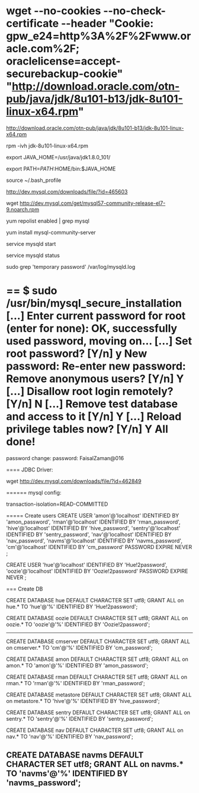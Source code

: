 # wget --no-cookies --no-check-certificate --header "Cookie: gpw_e24=http%3A%2F%2Fwww.oracle.com%2F; oraclelicense=accept-securebackup-cookie" "http://download.oracle.com/otn-pub/java/jdk/8u101-b13/jdk-8u101-linux-x64.rpm"

http://download.oracle.com/otn-pub/java/jdk/8u101-b13/jdk-8u101-linux-x64.rpm

rpm -ivh jdk-8u101-linux-x64.rpm

export JAVA_HOME=/usr/java/jdk1.8.0_101/

export PATH=$PATH:$HOME/bin:$JAVA_HOME

source ~/.bash_profile

http://dev.mysql.com/downloads/file/?id=465603


wget http://dev.mysql.com/get/mysql57-community-release-el7-9.noarch.rpm

yum repolist enabled | grep mysql

yum install mysql-community-server

service mysqld start

service mysqld status

sudo grep 'temporary password' /var/log/mysqld.log

==
$ sudo /usr/bin/mysql_secure_installation
[...]
Enter current password for root (enter for none):
OK, successfully used password, moving on...
[...]
Set root password? [Y/n] y
New password:
Re-enter new password:
Remove anonymous users? [Y/n] Y
[...]
Disallow root login remotely? [Y/n] N
[...]
Remove test database and access to it [Y/n] Y
[...]
Reload privilege tables now? [Y/n] Y
All done!
==
password change:
password: FaisalZaman@016

====
JDBC Driver:

wget http://dev.mysql.com/downloads/file/?id=462849

======
mysql config:

transaction-isolation=READ-COMMITTED

===== Create users
CREATE USER
'amon'@'localhost' IDENTIFIED BY 'amon_password',
'rman'@'localhost' IDENTIFIED BY 'rman_password',
'hive'@'localhost' IDENTIFIED BY 'hive_password',
'sentry'@'localhost' IDENTIFIED BY 'sentry_password',
'nav'@'localhost' IDENTIFIED BY 'nav_password',
'navms'@'localhost' IDENTIFIED BY 'navms_password',
'cm'@'localhost' IDENTIFIED BY 'cm_password'
PASSWORD EXPIRE NEVER
;

CREATE USER
'hue'@'localhost' IDENTIFIED BY 'Hue!2password',
'oozie'@'localhost' IDENTIFIED BY 'Oozie!2password'
PASSWORD EXPIRE NEVER
;

=== Create DB

CREATE DATABASE hue DEFAULT CHARACTER SET utf8;
GRANT ALL on hue.* TO 'hue'@'%' IDENTIFIED BY 'Hue!2password';


CREATE DATABASE oozie DEFAULT CHARACTER SET utf8;
GRANT ALL on oozie.* TO 'oozie'@'%' IDENTIFIED BY 'Oozie!2password';



----

CREATE DATABASE cmserver DEFAULT CHARACTER SET utf8;
GRANT ALL on cmserver.* TO 'cm'@'%' IDENTIFIED BY 'cm_password';

CREATE DATABASE amon DEFAULT CHARACTER SET utf8;
GRANT ALL on amon.* TO 'amon'@'%' IDENTIFIED BY 'amon_password';


CREATE DATABASE rman DEFAULT CHARACTER SET utf8;
GRANT ALL on rman.* TO 'rman'@'%' IDENTIFIED BY 'rman_password';

CREATE DATABASE metastore DEFAULT CHARACTER SET utf8;
GRANT ALL on metastore.* TO 'hive'@'%' IDENTIFIED BY 'hive_password';

CREATE DATABASE sentry DEFAULT CHARACTER SET utf8;
GRANT ALL on sentry.* TO 'sentry'@'%' IDENTIFIED BY 'sentry_password';

CREATE DATABASE nav DEFAULT CHARACTER SET utf8;
GRANT ALL on nav.* TO 'nav'@'%' IDENTIFIED BY 'nav_password';

CREATE DATABASE navms DEFAULT CHARACTER SET utf8;
GRANT ALL on navms.* TO 'navms'@'%' IDENTIFIED BY 'navms_password';
-----
